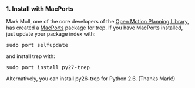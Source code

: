 ### 1. Install with MacPorts

Mark Moll, one of the core developers of the [Open Motion Planning Library](http://ompl.kavrakilab.org/), has created a [MacPorts](http://www.macports.org/) package for trep.  If you have MacPorts installed, just update your package index with:
<pre>sudo port selfupdate</pre>
and install trep with:
<pre>sudo port install py27-trep</pre>
Alternatively, you can install py26-trep for Python 2.6. (Thanks Mark!)
